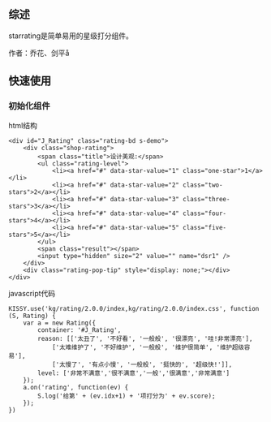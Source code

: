## 综述

starrating是简单易用的星级打分组件。

作者：乔花、剑平å

## 快速使用

### 初始化组件

html结构

    <div id="J_Rating" class="rating-bd s-demo">
        <div class="shop-rating">
            <span class="title">设计美观:</span>
            <ul class="rating-level">
                <li><a href="#" data-star-value="1" class="one-star">1</a></li>
                <li><a href="#" data-star-value="2" class="two-stars">2</a></li>
                <li><a href="#" data-star-value="3" class="three-stars">3</a></li>
                <li><a href="#" data-star-value="4" class="four-stars">4</a></li>
                <li><a href="#" data-star-value="5" class="five-stars">5</a></li>
            </ul>
            <span class="result"></span>
            <input type="hidden" size="2" value="" name="dsr1" />
        </div>
        <div class="rating-pop-tip" style="display: none;"></div>
    </div>

javascript代码

    KISSY.use('kg/rating/2.0.0/index,kg/rating/2.0.0/index.css', function (S, Rating) {
        var a = new Rating({
            container: '#J_Rating',
            reason: [['太丑了', '不好看', '一般般', '很漂亮', '哇!非常漂亮'],
                ['太难维护了', '不好维护', '一般般', '维护很简单', '维护超级容易'],
                ['太慢了', '有点小慢', '一般般', '挺快的', '超级快!']],
            level: ['非常不满意','很不满意','一般','很满意','非常满意']
        });
        a.on('rating', function(ev) {
            S.log('给第' + (ev.idx+1) + '项打分为' + ev.score);
        });
    })


